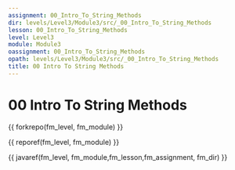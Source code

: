 ```yaml
---
assignment: 00_Intro_To_String_Methods
dir: levels/Level3/Module3/src/_00_Intro_To_String_Methods
lesson: 00_Intro_To_String_Methods
level: Level3
module: Module3
oassignment: 00_Intro_To_String_Methods
opath: levels/Level3/Module3/src/_00_Intro_To_String_Methods
title: 00 Intro To String Methods
---
```

# 00 Intro To String Methods

{{ forkrepo(fm_level, fm_module) }}

{{ reporef(fm_level, fm_module) }}




{{ javaref(fm_level, fm_module,fm_lesson,fm_assignment, fm_dir) }}

